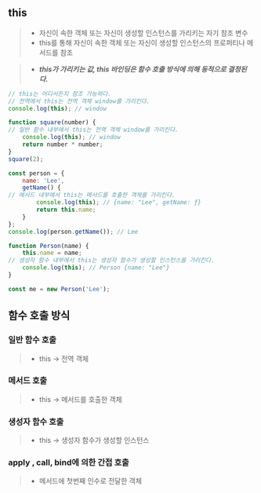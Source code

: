 ## this

> * 자신이 속한 객체 또는 자신이 생성할 인스턴스를 가리키는 자기 참조 변수
> * this를 통해 자신이 속한 객체 또는 자신이 생성할 인스턴스의 프로퍼티나 메서드를 참조

>* ***this가 가리키는 값, this 바인딩은 함수 호출 방식에 의해 동적으로 결정된다.***

```javascript
// this는 어디서든지 참조 가능하다.
// 전역에서 this는 전역 객체 window를 가리킨다.
console.log(this); // window

function square(number) {
// 일반 함수 내부에서 this는 전역 객체 window를 가리킨다.
    console.log(this); // window
    return number * number;
}
square(2);

const person = {
    name: 'Lee',
    getName() {
// 메서드 내부에서 this는 메서드를 호출한 객체를 가리킨다.
        console.log(this); // {name: "Lee", getName: ƒ}
        return this.name;
    }
};
console.log(person.getName()); // Lee

function Person(name) {
    this.name = name;
// 생성자 함수 내부에서 this는 생성자 함수가 생성할 인스턴스를 가리킨다.
    console.log(this); // Person {name: "Lee"}
}

const me = new Person('Lee');
```

## 함수 호출 방식

### 일반 함수 호출

>* this -> 전역 객체

### 메서드 호출

>* this -> 메서드를 호출한 객체


### 생성자 함수 호출
>* this -> 생성자 함수가 생성할 인스턴스

### apply , call, bind에 의한 간접 호출
>* 메서드에 첫번째 인수로 전달한 객체